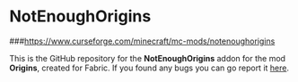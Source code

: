 # NotEnoughOrigins

###https://www.curseforge.com/minecraft/mc-mods/notenoughorigins

This is the GitHub repository for the **NotEnoughOrigins** addon for the mod __**Origins**__, created for Fabric. If you found any bugs
you can go report it [here](https://github.com/JustHuangHere/NotEnoughorigins/issues).
